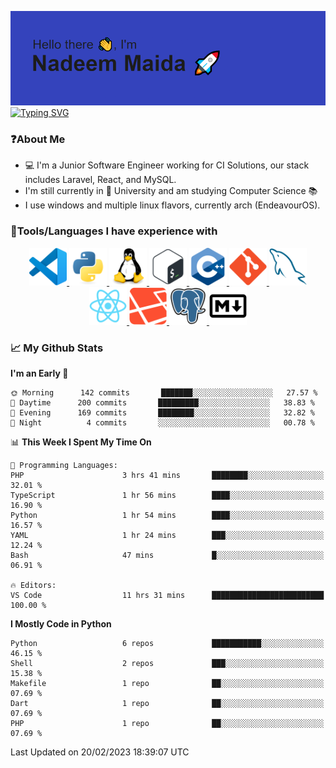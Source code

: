 ![](img/banner.png)
[![Typing SVG](https://readme-typing-svg.herokuapp.com?size=30&color=3443BC&lines=Junior+Software+Engineer;Open+Source+Advocate)](https://git.io/typing-svg)

### ❓About Me

- 💻 I'm a Junior Software Engineer working for CI Solutions, our stack includes Laravel, React, and MySQL.
- I'm still currently in 🏫 University and am studying Computer Science 📚
- I use windows and multiple linux flavors, currently arch (EndeavourOS).


### 🔨Tools/Languages I have experience with

<p align="center">
  <a href="https://code.visualstudio.com/">
    <img src="https://raw.githubusercontent.com/devicons/devicon/master/icons/vscode/vscode-original.svg" alt=vscode" width="60" height="60"/>
  </a>
  <a href="https://www.python.org">
    <img src="https://raw.githubusercontent.com/devicons/devicon/master/icons/python/python-original.svg" alt="python" width="60" height="60"/>
  </a>
  <a href="https://archlinux.org/">
    <img src="https://raw.githubusercontent.com/devicons/devicon/master/icons/linux/linux-original.svg" alt="linux" width="60" height="60"/>
  </a>
  <a href="https://www.zsh.org/">
    <img src="https://raw.githubusercontent.com/devicons/devicon/master/icons/bash/bash-original.svg" alt="bash" width="60" height="60"/>
  </a>
  <a href="https://www.cplusplus.com/">
    <img src="https://raw.githubusercontent.com/devicons/devicon/master/icons/cplusplus/cplusplus-original.svg" alt="cplusplus" width="60" height="60"/>
  </a>
  <a href="https://git-scm.com/">
    <img src="https://raw.githubusercontent.com/devicons/devicon/master/icons/git/git-original.svg" alt="git" width="60" height="60"/>
  </a>
  <a href="https://www.mysql.com/">
    <img src="https://raw.githubusercontent.com/devicons/devicon/master/icons/mysql/mysql-original.svg" alt="mysql" width="60" height="60"/>
  </a>
  <a href="https://reactjs.org/">
    <img src="https://raw.githubusercontent.com/devicons/devicon/master/icons/react/react-original.svg" alt="react" width="60" height="60"/>
  </a>
  <a href="https://laravel.com/">
    <img src="https://raw.githubusercontent.com/devicons/devicon/master/icons/laravel/laravel-plain.svg" alt="laravel" width="60" height="60"/>
  </a>
  <a href="https://www.postgresql.org/">
    <img src="https://raw.githubusercontent.com/devicons/devicon/master/icons/postgresql/postgresql-original.svg" alt="postgresql" width="60" height="60"/>
  </a>
  <a href="https://www.markdownguide.org/">
    <img src="https://raw.githubusercontent.com/devicons/devicon/master/icons/markdown/markdown-original.svg" alt="markdown" width="60" height="60"/>
  </a>
</p>

### 📈 My Github Stats

<!--START_SECTION:waka-->
**I'm an Early 🐤** 

```text
🌞 Morning      142 commits       ███████░░░░░░░░░░░░░░░░░░   27.57 % 
🌆 Daytime      200 commits       █████████░░░░░░░░░░░░░░░░   38.83 % 
🌃 Evening      169 commits       ████████░░░░░░░░░░░░░░░░░   32.82 % 
🌙 Night          4 commits       ░░░░░░░░░░░░░░░░░░░░░░░░░   00.78 % 

```


📊 **This Week I Spent My Time On** 

```text
💬 Programming Languages: 
PHP                      3 hrs 41 mins       ████████░░░░░░░░░░░░░░░░░   32.01 % 
TypeScript               1 hr 56 mins        ████░░░░░░░░░░░░░░░░░░░░░   16.90 % 
Python                   1 hr 54 mins        ████░░░░░░░░░░░░░░░░░░░░░   16.57 % 
YAML                     1 hr 24 mins        ███░░░░░░░░░░░░░░░░░░░░░░   12.24 % 
Bash                     47 mins             █░░░░░░░░░░░░░░░░░░░░░░░░   06.91 % 

🔥 Editors: 
VS Code                  11 hrs 31 mins      █████████████████████████   100.00 % 

```

**I Mostly Code in Python** 

```text
Python                   6 repos             ███████████░░░░░░░░░░░░░░   46.15 % 
Shell                    2 repos             ███░░░░░░░░░░░░░░░░░░░░░░   15.38 % 
Makefile                 1 repo              ██░░░░░░░░░░░░░░░░░░░░░░░   07.69 % 
Dart                     1 repo              ██░░░░░░░░░░░░░░░░░░░░░░░   07.69 % 
PHP                      1 repo              ██░░░░░░░░░░░░░░░░░░░░░░░   07.69 % 

```



 Last Updated on 20/02/2023 18:39:07 UTC
<!--END_SECTION:waka-->
